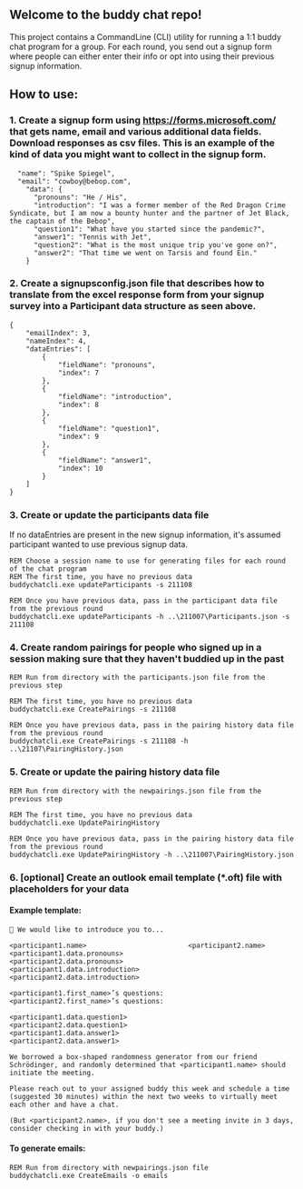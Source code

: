 ﻿## Welcome to the buddy chat repo!

This project contains a CommandLine (CLI) utility for running a 1:1 buddy chat program for a group. For each round, you send out a signup form where people can either enter their info or opt into using their previous signup information.

## How to use:
### 1. Create a signup form using https://forms.microsoft.com/ that gets name, email and various additional data fields. Download responses as csv files. This is an example of the kind of data you might want to collect in the signup form.

```
  "name": "Spike Spiegel",
  "email": "cowboy@bebop.com",
    "data": {
      "pronouns": "He / His",
      "introduction": "I was a former member of the Red Dragon Crime Syndicate, but I am now a bounty hunter and the partner of Jet Black, the captain of the Bebop",
      "question1": "What have you started since the pandemic?",
      "answer1": "Tennis with Jet",
      "question2": "What is the most unique trip you've gone on?",
      "answer2": "That time we went on Tarsis and found Ein."
    }
```
### 2. Create a signupsconfig.json file that describes how to translate from the excel response form from your signup survey into a Participant data structure as seen above.
```
{
    "emailIndex": 3,
    "nameIndex": 4,
    "dataEntries": [
        {
            "fieldName": "pronouns",
            "index": 7
        },
        {
            "fieldName": "introduction",
            "index": 8
        },
        {
            "fieldName": "question1",
            "index": 9
        },
        {
            "fieldName": "answer1",
            "index": 10
        }
    ]
}
```
### 3. Create or update the participants data file
If no dataEntries are present in the new signup information, it's assumed participant wanted to use previous signup data.
```
REM Choose a session name to use for generating files for each round of the chat program
REM The first time, you have no previous data
buddychatcli.exe updateParticipants -s 211108

REM Once you have previous data, pass in the participant data file from the previous round
buddychatcli.exe updateParticipants -h ..\211007\Participants.json -s 211108
```
### 4. Create random pairings for people who signed up in a session making sure that they haven't buddied up in the past
```
REM Run from directory with the participants.json file from the previous step

REM The first time, you have no previous data
buddychatcli.exe CreatePairings -s 211108

REM Once you have previous data, pass in the pairing history data file from the previous round
buddychatcli.exe CreatePairings -s 211108 -h ..\21107\PairingHistory.json
```
### 5. Create or update the pairing history data file
```
REM Run from directory with the newpairings.json file from the previous step

REM The first time, you have no previous data
buddychatcli.exe UpdatePairingHistory

REM Once you have previous data, pass in the pairing history data file from the previous round
buddychatcli.exe UpdatePairingHistory -h ..\211007\PairingHistory.json
```
### 6. \[optional\] Create an outlook email template (\*.oft) file with placeholders for your data
#### Example template:
```
🎺 We would like to introduce you to...

<participant1.name>                         <participant2.name>
<participant1.data.pronouns>                <participant2.data.pronouns>
<participant1.data.introduction>            <participant2.data.introduction>

<participant1.first_name>’s questions:      <participant2.first_name>’s questions:

<participant1.data.question1>               <participant2.data.question1>
<participant1.data.answer1>                 <participant2.data.answer1>

We borrowed a box-shaped randomness generator from our friend Schrödinger, and randomly determined that <participant1.name> should initiate the meeting. 

Please reach out to your assigned buddy this week and schedule a time (suggested 30 minutes) within the next two weeks to virtually meet each other and have a chat. 

(But <participant2.name>, if you don't see a meeting invite in 3 days, consider checking in with your buddy.)
```
#### To generate emails:
```
REM Run from directory with newpairings.json file
buddychatcli.exe CreateEmails -o emails
```
